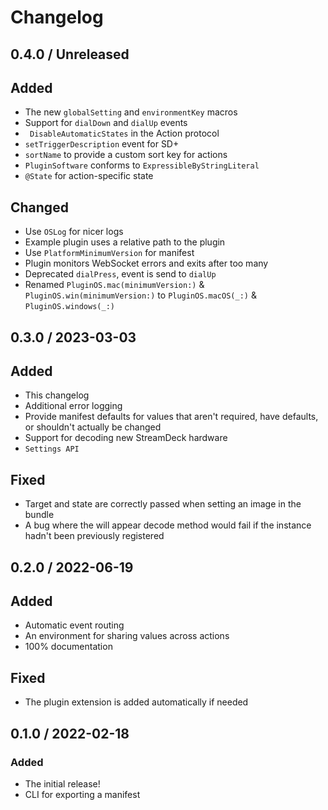 # Changelog

## 0.4.0 / Unreleased

## Added

- The new `globalSetting` and `environmentKey` macros
- Support for `dialDown` and `dialUp` events
- ` DisableAutomaticStates` in the Action protocol
- `setTriggerDescription` event for SD+
- `sortName` to provide a custom sort key for actions
- `PluginSoftware` conforms to `ExpressibleByStringLiteral`
- `@State` for action-specific state

## Changed

- Use `OSLog` for nicer logs
- Example plugin uses a relative path to the plugin
- Use `PlatformMinimumVersion` for manifest
- Plugin monitors WebSocket errors and exits after too many
- Deprecated `dialPress`, event is send to `dialUp`
- Renamed `PluginOS.mac(minimumVersion:)` & `PluginOS.win(minimumVersion:)` to `PluginOS.macOS(_:)` & `PluginOS.windows(_:)`

## 0.3.0 / 2023-03-03

## Added

- This changelog
- Additional error logging
- Provide manifest defaults for values that aren't required, have defaults, or shouldn't actually be changed
- Support for decoding new StreamDeck hardware
- `Settings API`

## Fixed

- Target and state are correctly passed when setting an image in the bundle
- A bug where the will appear decode method would fail if the instance hadn't been previously registered

## 0.2.0 / 2022-06-19

## Added

- Automatic event routing
- An environment for sharing values across actions
- 100% documentation

## Fixed

- The plugin extension is added automatically if needed

## 0.1.0 / 2022-02-18

### Added

- The initial release!
- CLI for exporting a manifest
